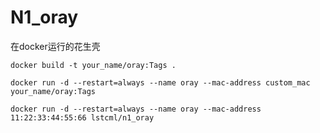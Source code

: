 # N1_oray
在docker运行的花生壳

`docker build -t your_name/oray:Tags .`

`docker run -d --restart=always --name oray --mac-address custom_mac your_name/oray:Tags`

`docker run -d --restart=always --name oray --mac-address 11:22:33:44:55:66 lstcml/n1_oray`
